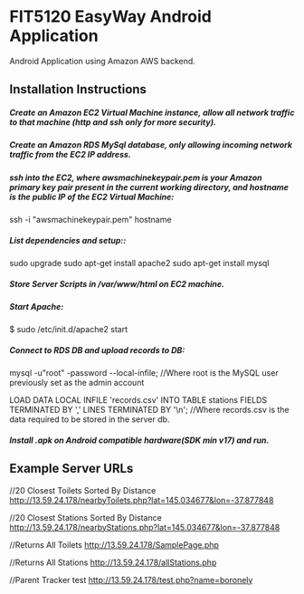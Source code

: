 # FIT5120 EasyWay Android Application

Android Application using Amazon AWS backend.

## Installation Instructions

##### Create an Amazon EC2 Virtual Machine instance, allow all network traffic to that machine (http and ssh only for more security).

##### Create an Amazon RDS MySql database, only allowing incoming network traffic from the EC2 IP address.


##### ssh into the EC2, where awsmachinekeypair.pem is your Amazon primary key pair present in the current working directory, and hostname is the public IP of the EC2 Virtual Machine:
  ssh -i "awsmachinekeypair.pem" hostname
 


##### List dependencies and setup::
  sudo upgrade
  sudo apt-get install apache2
  sudo apt-get install mysql
  
  
##### Store Server Scripts in /var/www/html on EC2 machine.


##### Start Apache:

  $ sudo /etc/init.d/apache2 start
 
 
##### Connect to RDS DB and upload records to DB:

   mysql -u"root" -password --local-infile; //Where root is the MySQL user previously set as the admin account
   
   LOAD DATA LOCAL INFILE 'records.csv' INTO TABLE stations FIELDS TERMINATED BY ',' LINES TERMINATED BY '\n'; //Where records.csv is the data required to be stored in the server db.
   
   
##### Install .apk on Android compatible hardware(SDK min v17) and run.




## Example Server URLs

//20 Closest Toilets Sorted By Distance
http://13.59.24.178/nearbyToilets.php?lat=145.034677&lon=-37.877848

//20 Closest Stations Sorted By Distance
http://13.59.24.178/nearbyStations.php?lat=145.034677&lon=-37.877848

//Returns All Toilets
http://13.59.24.178/SamplePage.php

//Returns All Stations
http://13.59.24.178/allStations.php

//Parent Tracker test
http://13.59.24.178/test.php?name=boronely
